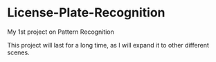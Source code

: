 # License-Plate-Recognition
My 1st project on Pattern Recognition

This project will last for a long time, as I will expand it to other different scenes.
